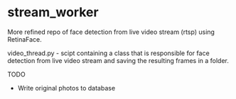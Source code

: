 # stream_worker
More refined repo of face detection from live video stream (rtsp) using RetinaFace.  

video_thread.py - scipt containing a class that is responsible for face detection from live video stream and saving the resulting frames in a folder. 

TODO

- Write original photos to database
